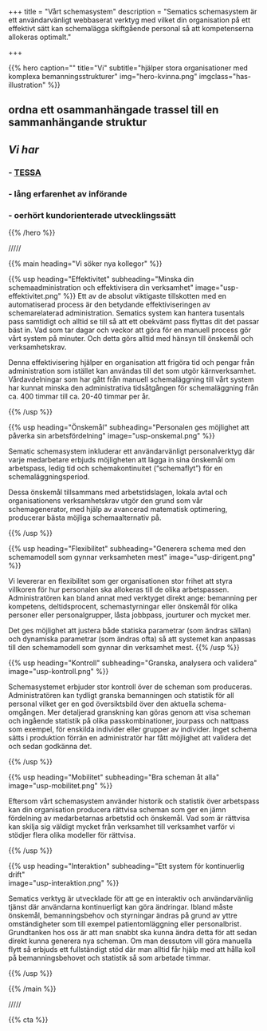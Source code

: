 +++
title = "Vårt schemasystem"
description = "Sematics schemasystem är ett användarvänligt webbaserat verktyg med vilket din organisation på ett effektivt sätt kan schemalägga skiftgående personal så att kompetenserna allokeras optimalt."

+++

{{% hero
    caption="" 
    title="Vi" 
    subtitle="hjälper stora organisationer med komplexa bemanningsstrukturer" 
    img="hero-kvinna.png"
    imgclass="has-illustration" %}}



## ordna ett osammanhängade trassel till en sammanhängande struktur

## *Vi har*
### - <ins>TESSA</ins>
### - lång erfarenhet av införande
### - oerhört kundorienterade utvecklingssätt

{{% /hero %}}

/////

{{% main 
    heading="Vi söker nya kollegor" %}}

{{% usp 
    heading="Effektivitet"
    subheading="Minska din schemaadministration och effektivisera din verksamhet"
    image="usp-effektivitet.png" 
     %}}
Ett av de absolut viktigaste tillskotten med en automatiserad process är den betydande effektiviseringen av schemarelaterad administration. Sematics system kan hantera tusentals pass samtidigt och alltid se till så att ett obekvämt pass flyttas dit det passar bäst in. Vad som tar dagar och veckor att göra för en manuell process gör vårt system på minuter. Och detta görs alltid med hänsyn till önskemål och verksamhetskrav. 

Denna effektivisering hjälper en organisation att frigöra tid och pengar från administration som istället kan användas till det som utgör kärnverksamhet. Vårdavdelningar som har gått från manuell schemaläggning till vårt system har kunnat minska den administrativa tidsåtgången för schemaläggning från ca. 400 timmar till ca. 20-40 timmar per år.

{{% /usp %}}

{{% usp 
    heading="Önskemål"
    subheading="Personalen ges möjlighet att påverka sin arbetsfördelning"
    image="usp-onskemal.png" %}}
    
Sematic schemasystem inkluderar ett användarvänligt personalverktyg där varje medarbetare erbjuds möjligheten att lägga in sina önskemål om arbetspass, ledig tid och schemakontinuitet (“schemaflyt”) för en schemaläggningsperiod. 

Dessa önskemål tillsammans med arbetstidslagen, lokala avtal och organisationens verksamhetskrav utgör den grund som vår schemagenerator, med hjälp av avancerad matematisk optimering, producerar bästa möjliga schemaalternativ på. 

{{% /usp %}}

{{% usp 
    heading="Flexibilitet"
    subheading="Generera schema med den schemamodell som gynnar verksamheten mest"
    image="usp-dirigent.png" %}}

Vi levererar en flexibilitet som ger organisationen stor frihet att styra villkoren för hur personalen ska allokeras till de olika arbetspassen. Administratören kan bland annat med verktyget direkt ange: bemanning per kompetens, deltidsprocent, schema&shy;styrningar eller önskemål för olika personer eller personal&shy;grupper, låsta jobbpass, jourturer och mycket mer. 

Det ges möjlighet att justera både statiska parametrar (som ändras sällan) och dynamiska parametrar (som ändras ofta) så att systemet kan anpassas till den schema&shy;modell som gynnar din verksamhet mest.
{{% /usp %}}

{{% usp 
    heading="Kontroll"
    subheading="Granska, analysera och validera"
    image="usp-kontroll.png" %}}

Schemasystemet erbjuder stor kontroll över de scheman som produceras. Administratören kan tydligt granska bemanningen och statistik för all personal vilket ger en god översiktsbild över den aktuella schema&shy;omgången. Mer detaljerad granskning kan göras genom att visa scheman och ingående statistik på olika pass&shy;kombinationer, jourpass och nattpass som exempel, för enskilda individer eller grupper av individer. Inget schema sätts i produktion förrän en administratör har fått möjlighet att validera det och sedan godkänna det.

{{% /usp %}}

{{% usp 
    heading="Mobilitet"
    subheading="Bra scheman åt alla"
    image="usp-mobilitet.png" %}}

Eftersom vårt schema&shy;system använder historik och statistik över arbetspass kan din organisation producera rättvisa scheman som ger en jämn fördelning av medarbetarnas arbetstid och önskemål. Vad som är rättvisa kan skilja sig väldigt mycket från verksamhet till verksamhet varför vi stödjer flera olika modeller för rättvisa.

{{% /usp %}}

{{% usp 
    heading="Interaktion"
    subheading="Ett system för kontinuerlig drift"    
    image="usp-interaktion.png" %}}

Sematics verktyg är utvecklade för att ge en interaktiv och användar&shy;vänlig tjänst där användarna kontinuerligt kan göra ändringar. Ibland måste önskemål, bemannings&shy;behov och styrningar ändras på grund av yttre omständigheter som till exempel patient&shy;omläggning eller personal&shy;brist. Grundtanken hos oss är att man snabbt ska kunna ändra detta för att sedan direkt kunna generera nya scheman. Om man dessutom vill göra manuella flytt så erbjuds ett fullständigt stöd där man alltid får hjälp med att hålla koll på bemannings&shy;behovet och statistik så som arbetade timmar. 

{{% /usp %}}

{{% /main %}}

/////

{{% cta %}}
